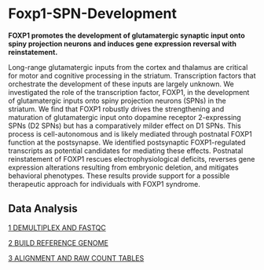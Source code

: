 # Foxp1-SPN-Development

**FOXP1 promotes the development of glutamatergic synaptic input onto spiny projection neurons and induces gene expression reversal with reinstatement.**

Long-range glutamatergic inputs from the cortex and thalamus are critical for motor and cognitive processing in the striatum. Transcription factors that orchestrate the development of these inputs are largely unknown. We investigated the role of the transcription factor, FOXP1, in the development of glutamatergic inputs onto spiny projection neurons (SPNs) in the striatum. We find that FOXP1 robustly drives the strengthening and maturation of glutamatergic input onto dopamine receptor 2-expressing SPNs (D2 SPNs) but has a comparatively milder effect on D1 SPNs. This process is cell-autonomous and is likely mediated through postnatal FOXP1 function at the postsynapse. We identified postsynaptic FOXP1-regulated transcripts as potential candidates for mediating these effects. Postnatal reinstatement of FOXP1 rescues electrophysiological deficits, reverses gene expression alterations resulting from embryonic deletion, and mitigates behavioral phenotypes. These results provide support for a possible therapeutic approach for individuals with FOXP1 syndrome.

## Data Analysis
[1 DEMULTIPLEX AND FASTQC](1_DEMUX_FASTQC.md)

[2 BUILD REFERENCE GENOME](2_BUILD_REFERENCE.md)

[3 ALIGNMENT AND RAW COUNT TABLES](3_ALIGN_COUNT.md)

